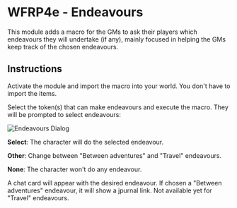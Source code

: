 # WFRP4e - Endeavours
This module adds a macro for the GMs to ask their players which endeavours they will undertake (if any), mainly focused in helping the GMs keep track of the chosen endeavours.

## Instructions
Activate the module and import the macro into your world. You don't have to import the items.

Select the token(s) that can make endeavours and execute the macro. They will be prompted to select endeavours:

![Endeavours Dialog](https://user-images.githubusercontent.com/87753744/214647333-541fbd6a-45e0-4bed-bea3-7ab9f44e2f9f.jpg)

**Select**: The character will do the selected endeavour.

**Other**: Change between "Between adventures" and "Travel" endeavours.

**None**: The character won't do any endeavour.

A chat card will appear with the desired endeavour. If chosen a "Between adventures" endeavour, it will show a jpurnal link. Not available yet for "Travel" endeavours.

